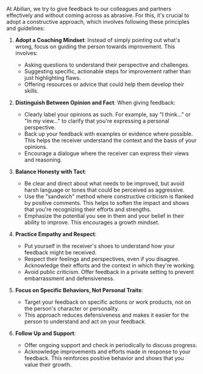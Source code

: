 At Abilian, we try to give feedback to our colleagues and partners effectively and without coming across as abrasive. For this, it's crucial to adopt a constructive approach, which involves following these principles and guidelines:

1. **Adopt a Coaching Mindset**: Instead of simply pointing out what's wrong, focus on guiding the person towards improvement. This involves:

   - Asking questions to understand their perspective and challenges.
   - Suggesting specific, actionable steps for improvement rather than just highlighting flaws.
   - Offering resources or advice that could help them develop their skills.

2. **Distinguish Between Opinion and Fact**: When giving feedback:

   - Clearly label your opinions as such. For example, say "I think..." or "In my view..." to clarify that you're expressing a personal perspective.
   - Back up your feedback with examples or evidence where possible. This helps the receiver understand the context and the basis of your opinions.
   - Encourage a dialogue where the receiver can express their views and reasoning.

3. **Balance Honesty with Tact**:

   - Be clear and direct about what needs to be improved, but avoid harsh language or tones that could be perceived as aggressive.
   - Use the "sandwich" method where constructive criticism is flanked by positive comments. This helps to soften the impact and shows that you're recognizing their efforts and strengths.
   - Emphasize the potential you see in them and your belief in their ability to improve. This encourages a growth mindset.

4. **Practice Empathy and Respect**:

   - Put yourself in the receiver's shoes to understand how your feedback might be received.
   - Respect their feelings and perspectives, even if you disagree. Acknowledge their efforts and the context in which they're working.
   - Avoid public criticism. Offer feedback in a private setting to prevent embarrassment and defensiveness.

5. **Focus on Specific Behaviors, Not Personal Traits**:

   - Target your feedback on specific actions or work products, not on the person's character or personality.
   - This approach reduces defensiveness and makes it easier for the person to understand and act on your feedback.

6. **Follow Up and Support**:

   - Offer ongoing support and check in periodically to discuss progress.
   - Acknowledge improvements and efforts made in response to your feedback. This reinforces positive behavior and shows that you value their growth.

<!-- Keywords -->

<!-- /Keywords -->
